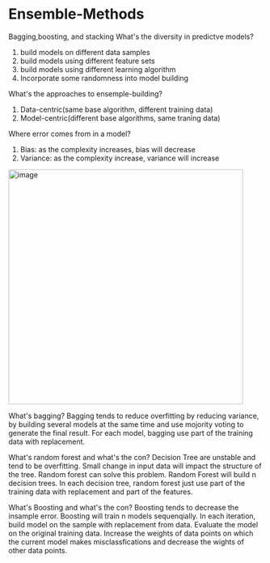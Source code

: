 # Ensemble-Methods
Bagging,boosting, and stacking
What's the diversity in predictve models?
1. build models on different data samples
2. build models using different feature sets
3. build models using different learning algorithm
4. Incorporate some randomness into model building
   
What's the approaches to ensemple-building?
1. Data-centric(same base algorithm, different training data)
2. Model-centric(different base algorithms, same traning data)

Where error comes from in a model?
1. Bias: as the complexity increases, bias will decrease 
2. Variance: as the complexity increase, variance will increase

<img width="464" alt="image" src="https://github.com/MichaelDataM/Ensemble-Methods/assets/145874767/e742d16f-eeb4-49a5-b0cd-65567a70fbaa">

What's bagging?
Bagging tends to reduce overfitting by reducing variance, by building several models at the same time and use mojority voting to generate the final result. 
For each model, bagging use part of the training data with replacement.

What's random forest and what's the con?
Decision Tree are unstable and tend to be overfitting. Small change in input data will impact the structure of the tree. Random forest can solve this problem.
Random Forest will build n decision trees. In each decision tree, random forest just use part of the training data with replacement and part of the features.

What's Boosting and what's the con?
Boosting tends to decrease the insample error. Boosting will train n models sequenqially. In each iteration, build model on the sample with replacement from data.
Evaluate the model on the original training data. Increase the weights of data points on which the current model makes misclassfications and decrease the wights of other data points.
